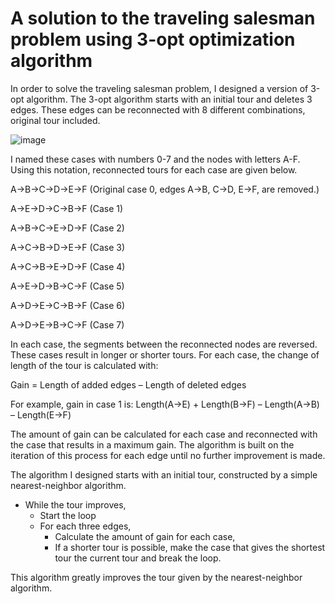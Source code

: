 # A solution to the traveling salesman problem using 3-opt optimization algorithm
In order to solve the traveling salesman problem, I designed a version of 3-opt algorithm. The 3-opt algorithm starts with an initial tour and deletes 3 edges. These edges can be reconnected with 8 different combinations, original tour included.


![image](https://user-images.githubusercontent.com/43146149/124963789-e75ede80-e028-11eb-87f8-b7de0f402014.png)


I named these cases with numbers 0-7 and the nodes with letters A-F. Using this notation, reconnected tours for each case are given below.

A→B→C→D→E→F	(Original case 0, edges A→B, C→D, E→F, are removed.)

A→E→D→C→B→F	(Case 1)

A→B→C→E→D→F	(Case 2)

A→C→B→D→E→F	(Case 3)

A→C→B→E→D→F	(Case 4)

A→E→D→B→C→F	(Case 5)

A→D→E→C→B→F	(Case 6)

A→D→E→B→C→F	(Case 7)

In each case, the segments between the reconnected nodes are reversed.
These cases result in longer or shorter tours. For each case, the change of length of the tour is calculated with:

Gain = Length of added edges – Length of deleted edges

For example, gain in case 1 is:
Length(A→E) + Length(B→F) – Length(A→B) – Length(E→F)

The amount of gain can be calculated for each case and reconnected with the case that results in a maximum gain. The algorithm is built on the iteration of this process for each edge until no further improvement is made.

The algorithm I designed starts with an initial tour, constructed by a simple nearest-neighbor algorithm.
- While the tour improves,
  - Start the loop
  - For each three edges,
    - Calculate the amount of gain for each case,
    - If a shorter tour is possible, make the case that gives the shortest tour the current tour and break the loop.
      
This algorithm greatly improves the tour given by the nearest-neighbor algorithm.
